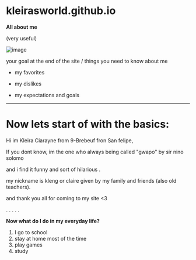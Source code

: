# kleirasworld.github.io

**All about me**

(very useful)


![image](https://user-images.githubusercontent.com/122418714/212211249-c4c75ff1-1bf8-49bb-9068-902607f1a3a9.png)


 
 




 your goal at the end of the site / things you need to know about me

- my favorites

- my dislikes 

- my expectations and goals

---------------------------------------------------------

# Now lets start of with the basics:

Hi im Kleira Ciarayne from 9-Brebeuf fron San felipe, 

If you dont know, im the one who always being called "gwapo" by sir nino solomo

and i find it funny and sort of hilarious .

my nickname is kleng or claire given by my family and friends (also old teachers).

and thank you all for coming to my site <3

.
.
.
.
.

**Now what do I do in my everyday life?**
1. I go to school
2. stay at home most of the time
3. play games
4. study







